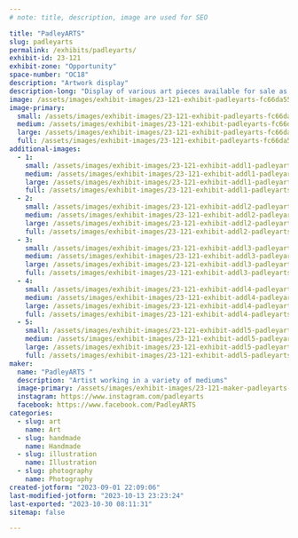 ```yaml
---
# note: title, description, image are used for SEO

title: "PadleyARTS"
slug: padleyarts
permalink: /exhibits/padleyarts/
exhibit-id: 23-121
exhibit-zone: "Opportunity"
space-number: "OC18"
description: "Artwork display"
description-long: "Display of various art pieces available for sale as well as showcasing skills for custom pieces. Artist available for painting, design work, polymer clay sculpting, stamp making, and more. "
image: /assets/images/exhibit-images/23-121-exhibit-padleyarts-fc66da55-ba10-42c5-977d-73d23ca1b8c0-large.jpeg
image-primary: 
  small: /assets/images/exhibit-images/23-121-exhibit-padleyarts-fc66da55-ba10-42c5-977d-73d23ca1b8c0-small.jpeg
  medium: /assets/images/exhibit-images/23-121-exhibit-padleyarts-fc66da55-ba10-42c5-977d-73d23ca1b8c0-medium.jpeg
  large: /assets/images/exhibit-images/23-121-exhibit-padleyarts-fc66da55-ba10-42c5-977d-73d23ca1b8c0-large.jpeg
  full: /assets/images/exhibit-images/23-121-exhibit-padleyarts-fc66da55-ba10-42c5-977d-73d23ca1b8c0-full.jpeg
additional-images: 
  - 1:
    small: /assets/images/exhibit-images/23-121-exhibit-addl1-padleyarts-bc1cfa2a-4e9d-4ffc-9de4-2d34897cb063-small.jpeg
    medium: /assets/images/exhibit-images/23-121-exhibit-addl1-padleyarts-bc1cfa2a-4e9d-4ffc-9de4-2d34897cb063-medium.jpeg
    large: /assets/images/exhibit-images/23-121-exhibit-addl1-padleyarts-bc1cfa2a-4e9d-4ffc-9de4-2d34897cb063-large.jpeg
    full: /assets/images/exhibit-images/23-121-exhibit-addl1-padleyarts-bc1cfa2a-4e9d-4ffc-9de4-2d34897cb063-full.jpeg
  - 2:
    small: /assets/images/exhibit-images/23-121-exhibit-addl2-padleyarts-dd66d295-b80b-4333-954e-9b42a5006ba6-small.jpeg
    medium: /assets/images/exhibit-images/23-121-exhibit-addl2-padleyarts-dd66d295-b80b-4333-954e-9b42a5006ba6-medium.jpeg
    large: /assets/images/exhibit-images/23-121-exhibit-addl2-padleyarts-dd66d295-b80b-4333-954e-9b42a5006ba6-large.jpeg
    full: /assets/images/exhibit-images/23-121-exhibit-addl2-padleyarts-dd66d295-b80b-4333-954e-9b42a5006ba6-full.jpeg
  - 3:
    small: /assets/images/exhibit-images/23-121-exhibit-addl3-padleyarts-2f985a9e-1f89-4e9d-a3ec-2421a8a7e434-small.jpeg
    medium: /assets/images/exhibit-images/23-121-exhibit-addl3-padleyarts-2f985a9e-1f89-4e9d-a3ec-2421a8a7e434-medium.jpeg
    large: /assets/images/exhibit-images/23-121-exhibit-addl3-padleyarts-2f985a9e-1f89-4e9d-a3ec-2421a8a7e434-large.jpeg
    full: /assets/images/exhibit-images/23-121-exhibit-addl3-padleyarts-2f985a9e-1f89-4e9d-a3ec-2421a8a7e434-full.jpeg
  - 4:
    small: /assets/images/exhibit-images/23-121-exhibit-addl4-padleyarts-717faad6-d646-4c96-8ad8-8206361d7894-small.jpeg
    medium: /assets/images/exhibit-images/23-121-exhibit-addl4-padleyarts-717faad6-d646-4c96-8ad8-8206361d7894-medium.jpeg
    large: /assets/images/exhibit-images/23-121-exhibit-addl4-padleyarts-717faad6-d646-4c96-8ad8-8206361d7894-large.jpeg
    full: /assets/images/exhibit-images/23-121-exhibit-addl4-padleyarts-717faad6-d646-4c96-8ad8-8206361d7894-full.jpeg
  - 5:
    small: /assets/images/exhibit-images/23-121-exhibit-addl5-padleyarts-d9887b60-a50a-4ff4-97c5-a8b041c76472-small.jpeg
    medium: /assets/images/exhibit-images/23-121-exhibit-addl5-padleyarts-d9887b60-a50a-4ff4-97c5-a8b041c76472-medium.jpeg
    large: /assets/images/exhibit-images/23-121-exhibit-addl5-padleyarts-d9887b60-a50a-4ff4-97c5-a8b041c76472-large.jpeg
    full: /assets/images/exhibit-images/23-121-exhibit-addl5-padleyarts-d9887b60-a50a-4ff4-97c5-a8b041c76472-full.jpeg
maker: 
  name: "PadleyARTS "
  description: "Artist working in a variety of mediums"
  image-primary: /assets/images/exhibit-images/23-121-maker-padleyarts-f76e3344-6a66-4a08-ade5-549da2fb5cd0-medium.jpeg
  instagram: https://www.instagram.com/padleyarts
  facebook: https://www.facebook.com/PadleyARTS
categories: 
  - slug: art
    name: Art
  - slug: handmade
    name: Handmade
  - slug: illustration
    name: Illustration
  - slug: photography
    name: Photography
created-jotform: "2023-09-01 22:09:06"
last-modified-jotform: "2023-10-13 23:23:24"
last-exported: "2023-10-30 08:11:31"
sitemap: false

---
```


